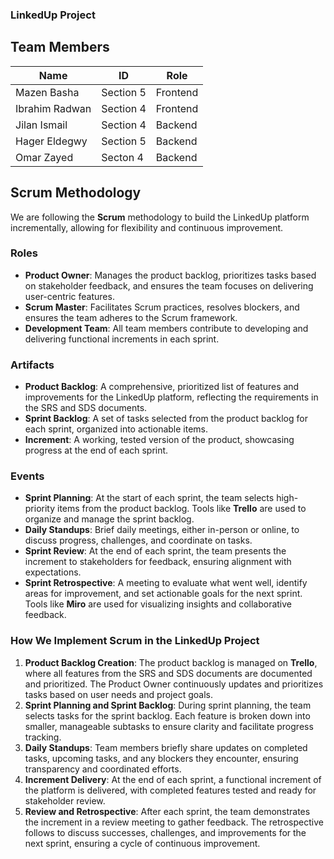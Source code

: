 ### LinkedUp Project

## Team Members

| Name               | ID          | Role     |
|--------------------|-------------|----------|
| Mazen Basha | Section 5   | Frontend |
| Ibrahim Radwan    | Section 4   | Frontend |
|Jilan Ismail   | Section 4  | Backend  |
|Hager Eldegwy   | Section 5   | Backend  |
|Omar Zayed | Secton 4| Backend  |

## Scrum Methodology
We are following the **Scrum** methodology to build the LinkedUp platform incrementally, allowing for flexibility and continuous improvement.

### Roles
- **Product Owner**: Manages the product backlog, prioritizes tasks based on stakeholder feedback, and ensures the team focuses on delivering user-centric features.
- **Scrum Master**: Facilitates Scrum practices, resolves blockers, and ensures the team adheres to the Scrum framework.
- **Development Team**: All team members contribute to developing and delivering functional increments in each sprint.

### Artifacts
- **Product Backlog**: A comprehensive, prioritized list of features and improvements for the LinkedUp platform, reflecting the requirements in the SRS and SDS documents.
- **Sprint Backlog**: A set of tasks selected from the product backlog for each sprint, organized into actionable items.
- **Increment**: A working, tested version of the product, showcasing progress at the end of each sprint.

### Events
- **Sprint Planning**: At the start of each sprint, the team selects high-priority items from the product backlog. Tools like **Trello** are used to organize and manage the sprint backlog.
- **Daily Standups**: Brief daily meetings, either in-person or online, to discuss progress, challenges, and coordinate on tasks.
- **Sprint Review**: At the end of each sprint, the team presents the increment to stakeholders for feedback, ensuring alignment with expectations.
- **Sprint Retrospective**: A meeting to evaluate what went well, identify areas for improvement, and set actionable goals for the next sprint. Tools like **Miro** are used for visualizing insights and collaborative feedback.

### How We Implement Scrum in the LinkedUp Project
1. **Product Backlog Creation**: The product backlog is managed on **Trello**, where all features from the SRS and SDS documents are documented and prioritized. The Product Owner continuously updates and prioritizes tasks based on user needs and project goals.
2. **Sprint Planning and Sprint Backlog**: During sprint planning, the team selects tasks for the sprint backlog. Each feature is broken down into smaller, manageable subtasks to ensure clarity and facilitate progress tracking.
3. **Daily Standups**: Team members briefly share updates on completed tasks, upcoming tasks, and any blockers they encounter, ensuring transparency and coordinated efforts.
4. **Increment Delivery**: At the end of each sprint, a functional increment of the platform is delivered, with completed features tested and ready for stakeholder review.
5. **Review and Retrospective**: After each sprint, the team demonstrates the increment in a review meeting to gather feedback. The retrospective follows to discuss successes, challenges, and improvements for the next sprint, ensuring a cycle of continuous improvement.
